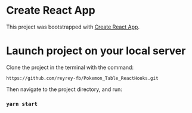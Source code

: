 # Create React App

This project was bootstrapped with [Create React App](https://github.com/facebook/create-react-app).

# Launch project on your local server

Clone the project in the terminal with the command: 

```
https://github.com/reyrey-fb/Pokemon_Table_ReactHooks.git
```

Then navigate to the project directory, and run:

### `yarn start`



